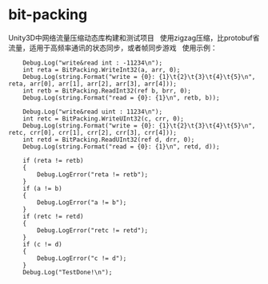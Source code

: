 # bit-packing
Unity3D中网络流量压缩动态库构建和测试项目
 
使用zigzag压缩，比protobuf省流量，适用于高频率通讯的状态同步，或者帧同步游戏
 
使用示例：


        Debug.Log("write&read int : -11234\n");
        int reta = BitPacking.WriteInt32(a, arr, 0);
        Debug.Log(string.Format("write = {0}: {1}\t{2}\t{3}\t{4}\t{5}\n", reta, arr[0], arr[1], arr[2], arr[3], arr[4]));
        int retb = BitPacking.ReadInt32(ref b, brr, 0);
        Debug.Log(string.Format("read = {0}: {1}\n", retb, b));

        Debug.Log("write&read uint : 11234\n");
        int retc = BitPacking.WriteUInt32(c, crr, 0);
        Debug.Log(string.Format("write = {0}: {1}\t{2}\t{3}\t{4}\t{5}\n", retc, crr[0], crr[1], crr[2], crr[3], crr[4]));
        int retd = BitPacking.ReadUInt32(ref d, drr, 0);
        Debug.Log(string.Format("read = {0}: {1}\n", retd, d));

        if (reta != retb)
        {
            Debug.LogError("reta != retb");
        }
        if (a != b)
        {
            Debug.LogError("a != b");
        }
        if (retc != retd)
        {
            Debug.LogError("retc != retd");
        }
        if (c != d)
        {
            Debug.LogError("c != d");
        }
        Debug.Log("TestDone!\n");
        
        
        
